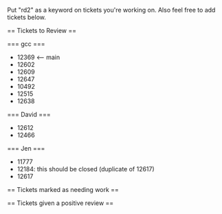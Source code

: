 Put "rd2" as a keyword on tickets you're working on.  Also feel free to add tickets below.

== Tickets to Review ==

=== gcc ===

 * 12369 <-- main
 * 12602
 * 12609
 * 12647
 * 10492
 * 12515
 * 12638

=== David ===

 * 12612
 * 12466 

=== Jen ===
 
 * 11777
 * 12184: this should be closed (duplicate of 12617)
 * 12617

== Tickets marked as needing work ==

== Tickets given a positive review ==
